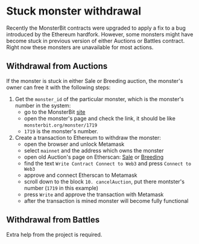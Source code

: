 # Stuck monster withdrawal
Recently the MonsterBit contracts were upgraded to apply a fix to a bug introduced by the Ethereum hardfork. However, some monsters might have become stuck in previous version of either Auctions or Battles contract. Right now these monsters are unavailable for most actions. 

## Withdrawal from Auctions
If the monster is stuck in either Sale or Breeding auction, the monster's owner can free it with the following steps:
1. Get the `monster_id` of the particular monster, which is the monster's number in the system: 
    * go to the MonsterBit [site](monsterbit.org)
    * open the monster's page and check the link, it should be like `monsterbit.org/monster/1719`
    * `1719` is the monster's number.
2. Create a transaction to Ethereum to withdraw the monster:
    * open the browser and unlock Metamask
    * select `mainnet` and the address which owns the monster
    * open old Auction's page on Etherscan: [Sale](https://etherscan.io/address/0x29b3Dcbf02aA6156009A1bA374fAFcc6819cc540#writeContract) or [Breeding](https://etherscan.io/address/0x68b73C05Bd78Aa11A383CF34acDeFa4FBe190799#writeContract)
    * find the text `Write Contract Connect to Web3` and press `Connect to Web3`
    * approve and connect Etherscan to Metamask
    * scroll down to the block `10. cancelAuction`, put there montster's number (`1719` in this example)
    * press `Write` and approve the transaction with Metamask
    * after the transaction is mined monster will become fully functional

## Withdrawal from Battles
Extra help from the project is required.